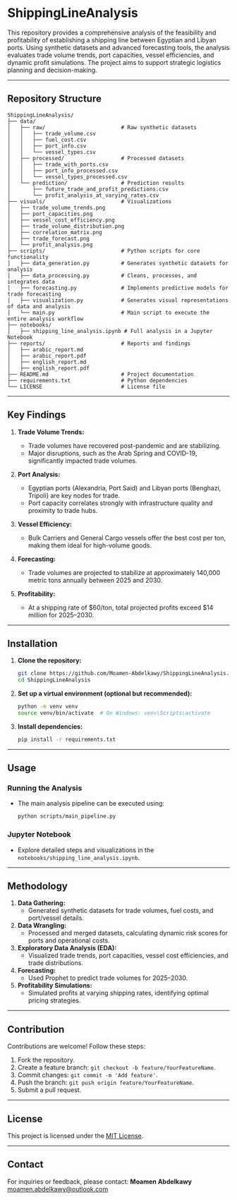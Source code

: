 # ShippingLineAnalysis

This repository provides a comprehensive analysis of the feasibility and profitability of establishing a shipping line between Egyptian and Libyan ports. Using synthetic datasets and advanced forecasting tools, the analysis evaluates trade volume trends, port capacities, vessel efficiencies, and dynamic profit simulations. The project aims to support strategic logistics planning and decision-making.

---

## Repository Structure

```
ShippingLineAnalysis/
├── data/
│   ├── raw/                        # Raw synthetic datasets
│   │   ├── trade_volume.csv
│   │   ├── fuel_cost.csv
│   │   ├── port_info.csv
│   │   └── vessel_types.csv
│   ├── processed/                  # Processed datasets
│   │   ├── trade_with_ports.csv
│   │   ├── port_info_processed.csv
│   │   └── vessel_types_processed.csv
│   └── prediction/                 # Prediction results
│       ├── future_trade_and_profit_predictions.csv
│       └── profit_analysis_at_varying_rates.csv
├── visuals/                        # Visualizations
│   ├── trade_volume_trends.png
│   ├── port_capacities.png
│   ├── vessel_cost_efficiency.png
│   ├── trade_volume_distribution.png
│   ├── correlation_matrix.png
│   ├── trade_forecast.png
│   └── profit_analysis.png
├── scripts/                        # Python scripts for core functionality
│   ├── data_generation.py          # Generates synthetic datasets for analysis
│   ├── data_processing.py          # Cleans, processes, and integrates data
│   ├── forecasting.py              # Implements predictive models for trade forecasting
│   ├── visualization.py            # Generates visual representations of data and analysis
│   └── main.py                     # Main script to execute the entire analysis workflow
├── notebooks/
│   ├── shipping_line_analysis.ipynb # Full analysis in a Jupyter Notebook
├── reports/                        # Reports and findings
│   ├── arabic_report.md
│   ├── arabic_report.pdf
│   ├── english_report.md
│   ├── english_report.pdf
├── README.md                       # Project documentation
├── requirements.txt                # Python dependencies
└── LICENSE                         # License file
```

---

## Key Findings

1. **Trade Volume Trends:**
   - Trade volumes have recovered post-pandemic and are stabilizing.
   - Major disruptions, such as the Arab Spring and COVID-19, significantly impacted trade volumes.

2. **Port Analysis:**
   - Egyptian ports (Alexandria, Port Said) and Libyan ports (Benghazi, Tripoli) are key nodes for trade.
   - Port capacity correlates strongly with infrastructure quality and proximity to trade hubs.

3. **Vessel Efficiency:**
   - Bulk Carriers and General Cargo vessels offer the best cost per ton, making them ideal for high-volume goods.

4. **Forecasting:**
   - Trade volumes are projected to stabilize at approximately 140,000 metric tons annually between 2025 and 2030.

5. **Profitability:**
   - At a shipping rate of $60/ton, total projected profits exceed $14 million for 2025–2030.

---

## Installation

1. **Clone the repository:**
   ```bash
   git clone https://github.com/Moamen-Abdelkawy/ShippingLineAnalysis.git
   cd ShippingLineAnalysis
   ```

2. **Set up a virtual environment (optional but recommended):**
   ```bash
   python -m venv venv
   source venv/bin/activate  # On Windows: venv\Scripts\activate
   ```

3. **Install dependencies:**
   ```bash
   pip install -r requirements.txt
   ```

---

## Usage

### Running the Analysis
- The main analysis pipeline can be executed using:
  ```bash
  python scripts/main_pipeline.py
  ```

### Jupyter Notebook
- Explore detailed steps and visualizations in the `notebooks/shipping_line_analysis.ipynb`.

---

## Methodology

1. **Data Gathering:**
   - Generated synthetic datasets for trade volumes, fuel costs, and port/vessel details.
2. **Data Wrangling:**
   - Processed and merged datasets, calculating dynamic risk scores for ports and operational costs.
3. **Exploratory Data Analysis (EDA):**
   - Visualized trade trends, port capacities, vessel cost efficiencies, and trade distributions.
4. **Forecasting:**
   - Used Prophet to predict trade volumes for 2025–2030.
5. **Profitability Simulations:**
   - Simulated profits at varying shipping rates, identifying optimal pricing strategies.

---

## Contribution

Contributions are welcome! Follow these steps:
1. Fork the repository.
2. Create a feature branch: `git checkout -b feature/YourFeatureName`.
3. Commit changes: `git commit -m 'Add feature'`.
4. Push the branch: `git push origin feature/YourFeatureName`.
5. Submit a pull request.

---

## License

This project is licensed under the [MIT License](LICENSE).

---

## Contact

For inquiries or feedback, please contact:
**Moamen Abdelkawy**  
[moamen.abdelkawy@outlook.com](mailto:moamen.abdelkawy@outlook.com)
